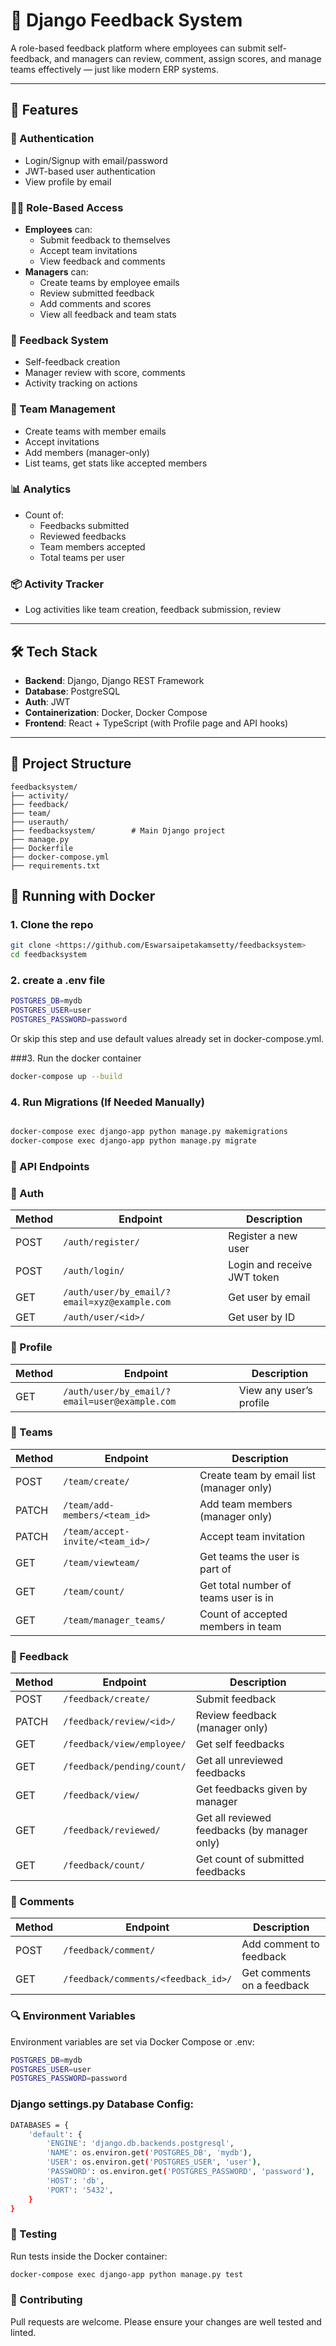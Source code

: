 # 🌟 Django Feedback System

A role-based feedback platform where employees can submit self-feedback, and managers can review, comment, assign scores, and manage teams effectively — just like modern ERP systems.

---

## 🚀 Features

### 🔐 Authentication
- Login/Signup with email/password
- JWT-based user authentication
- View profile by email

### 🧑‍💼 Role-Based Access
- **Employees** can:
  - Submit feedback to themselves
  - Accept team invitations
  - View feedback and comments
- **Managers** can:
  - Create teams by employee emails
  - Review submitted feedback
  - Add comments and scores
  - View all feedback and team stats

### 💬 Feedback System
- Self-feedback creation
- Manager review with score, comments
- Activity tracking on actions

### 👥 Team Management
- Create teams with member emails
- Accept invitations
- Add members (manager-only)
- List teams, get stats like accepted members

### 📊 Analytics
- Count of:
  - Feedbacks submitted
  - Reviewed feedbacks
  - Team members accepted
  - Total teams per user

### 📦 Activity Tracker
- Log activities like team creation, feedback submission, review

---

## 🛠 Tech Stack

- **Backend**: Django, Django REST Framework
- **Database**: PostgreSQL
- **Auth**: JWT
- **Containerization**: Docker, Docker Compose
- **Frontend**: React + TypeScript (with Profile page and API hooks)

---

## 📂 Project Structure

```text
feedbacksystem/
├── activity/
├── feedback/
├── team/
├── userauth/
├── feedbacksystem/        # Main Django project
├── manage.py
├── Dockerfile
├── docker-compose.yml
├── requirements.txt
```


## 🐳 Running with Docker

### 1. Clone the repo

```bash
git clone <https://github.com/Eswarsaipetakamsetty/feedbacksystem>
cd feedbacksystem

```

### 2. create a .env file

```bash
POSTGRES_DB=mydb
POSTGRES_USER=user
POSTGRES_PASSWORD=password

```
Or skip this step and use default values already set in docker-compose.yml.

###3. Run the docker container
```bash
docker-compose up --build
```

### 4. Run Migrations (If Needed Manually)

```bash

docker-compose exec django-app python manage.py makemigrations
docker-compose exec django-app python manage.py migrate

```

### 🔑 API Endpoints
### 🔐 Auth

| Method | Endpoint                                     | Description                 |
| ------ | -------------------------------------------- | --------------------------- |
| POST   | `/auth/register/`                            | Register a new user         |
| POST   | `/auth/login/`                               | Login and receive JWT token |
| GET    | `/auth/user/by_email/?email=xyz@example.com` | Get user by email           |
| GET    | `/auth/user/<id>/`                           | Get user by ID              |

### 👤 Profile

| Method | Endpoint                                      | Description             |
| ------ | --------------------------------------------- | ----------------------- |
| GET    | `/auth/user/by_email/?email=user@example.com` | View any user’s profile |

### 👥 Teams

| Method | Endpoint                          | Description                              |
| ------ | --------------------------------- | ---------------------------------------- |
| POST   | `/team/create/`                   | Create team by email list (manager only) |
| PATCH  | `/team/add-members/<team_id>`     | Add team members (manager only)          |
| PATCH  | `/team/accept-invite/<team_id>/`  | Accept team invitation                   |
| GET    | `/team/viewteam/`                 | Get teams the user is part of            |
| GET    | `/team/count/`                    | Get total number of teams user is in     |
| GET    | `/team/manager_teams/`            | Count of accepted members in team        |

### 💬 Feedback

| Method | Endpoint                     | Description                                  |
| ------ | ---------------------------- | -------------------------------------------- |
| POST   | `/feedback/create/`          | Submit feedback                              |
| PATCH  | `/feedback/review/<id>/`     | Review feedback (manager only)               |
| GET    | `/feedback/view/employee/`   | Get self feedbacks                           |
| GET    | `/feedback/pending/count/`   | Get all unreviewed feedbacks                 |
| GET    | `/feedback/view/`            | Get feedbacks given by manager               |
| GET    | `/feedback/reviewed/`        | Get all reviewed feedbacks (by manager only) |
| GET    | `/feedback/count/`           | Get count of submitted feedbacks             |

### 💭 Comments

| Method | Endpoint                            | Description                |
| ------ | ----------------------------------- | -------------------------- |
| POST   | `/feedback/comment/`                | Add comment to feedback    |
| GET    | `/feedback/comments/<feedback_id>/` | Get comments on a feedback |

### 🔍 Environment Variables
Environment variables are set via Docker Compose or .env:
```bash
POSTGRES_DB=mydb
POSTGRES_USER=user
POSTGRES_PASSWORD=password
```

### Django settings.py Database Config:

```bash
DATABASES = {
    'default': {
        'ENGINE': 'django.db.backends.postgresql',
        'NAME': os.environ.get('POSTGRES_DB', 'mydb'),
        'USER': os.environ.get('POSTGRES_USER', 'user'),
        'PASSWORD': os.environ.get('POSTGRES_PASSWORD', 'password'),
        'HOST': 'db',
        'PORT': '5432',
    }
}
```

### 🧪 Testing
Run tests inside the Docker container:

```bash
docker-compose exec django-app python manage.py test
```

### 🤝 Contributing
Pull requests are welcome. Please ensure your changes are well tested and linted.


